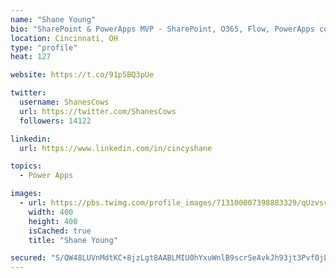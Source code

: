 ```yaml
---
name: "Shane Young"
bio: "SharePoint & PowerApps MVP - SharePoint, O365, Flow, PowerApps consulting? @PowerApps911 | Pure Snark? You found it."
location: Cincinnati, OH
type: "profile"
heat: 127

website: https://t.co/91p5BQ3pUe

twitter:
  username: ShanesCows
  url: https://twitter.com/ShanesCows
  followers: 14122

linkedin:
  url: https://www.linkedin.com/in/cincyshane

topics:
  - Power Apps

images:
  - url: https://pbs.twimg.com/profile_images/713100007398883329/qUzvsvQ3_400x400.jpg
    width: 400
    height: 400
    isCached: true
    title: "Shane Young"

secured: "S/QW48LUVnMdtKC+8jzLgt8AABLMIU0hYxuWnlB9scrSeAvkJh93jt3Pvf0jLTt1pccTi6jp33104/K9JzQ2eRODGPWNm5HujFvX+QMbw5tg/lP4ArDs4H4t9jivOgRlhu9xi3zR/EPvcTV3uLTz9Vm9E1Snf6NgCNCelZmyiHcKIu28V8Yh48MZ+ByVqAW3bewYoEFx3dN8gKD5DfTcYZ+py+J0VyTTYpRZII+QeWY6a+48yvr9ugIYra6VbdNC5eiIQ/zhKXA0brdDgIMCkUWlnKdJmfuiaFVWav6YbAmPVb213ovVuqPNYTJ0HDbJQ47E0wQgwt9HYt9bdwkORLSeChpKDohtzadxke9nmO9rAo71YNxO6i8Cgcw23Cin+I/7kgYhg0H93A7NYhAYql1The90b+/lWo4QpdHLBDg=;a8w/MFBSW/Eyln5o06QeiA=="
---
```



